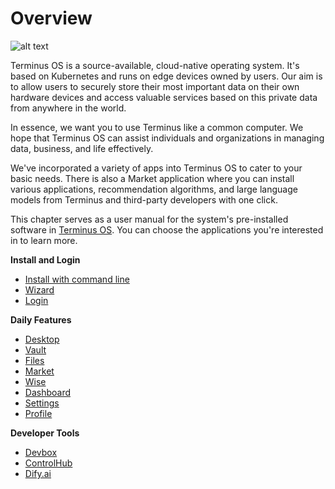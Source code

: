 # Overview

![alt text](/images/how-to/terminus/terminus.jpg)

Terminus OS is a source-available, cloud-native operating system. It's based on Kubernetes and runs on edge devices owned by users. Our aim is to allow users to securely store their most important data on their own hardware devices and access valuable services based on this private data from anywhere in the world.

In essence, we want you to use Terminus like a common computer. We hope that Terminus OS can assist individuals and organizations in managing data, business, and life effectively.

We've incorporated a variety of apps into Terminus OS to cater to your basic needs. There is also a Market application where you can install various applications, recommendation algorithms, and large language models from Terminus and third-party developers with one click.

This chapter serves as a user manual for the system's pre-installed software in [Terminus OS](../../overview/terminus/overview.md). You can choose the applications you're interested in to learn more.


**Install and Login**

- [Install with command line](./setup/install.md)
- [Wizard](./setup/wizard.md)
- [Login](./setup/login.md)

**Daily Features**

- [Desktop](./desktop.md)
- [Vault](./vault/)
- [Files](./files/)
- [Market](./market/)
- [Wise](./wise/)
- [Dashboard](./dashboard/)
- [Settings](./settings/)
- [Profile](./profile.md)

**Developer Tools**

- [Devbox](../../developer/develop/tutorial/devbox.md)
- [ControlHub](./controlhub/)
- [Dify.ai](./dify.md)
